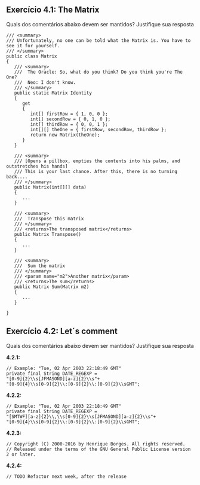 ## Exercício 4.1: The Matrix

Quais dos comentários abaixo devem ser mantidos? Justifique sua resposta

~~~~~~  
/// <summary>
/// Unfortunately, no one can be told what the Matrix is. You have to see it for yourself.
/// </summary>
public class Matrix
{
   /// <summary>
   ///  The Oracle: So, what do you think? Do you think you're The One?
   ///  Neo: I don't know.
   /// </summary>
   public static Matrix Identity
   {
      get
      {
         int[] firstRow = { 1, 0, 0 };
         int[] secondRow = { 0, 1, 0 };
         int[] thirdRow = { 0, 0, 1 };
         int[][] theOne = { firstRow, secondRow, thirdRow };
         return new Matrix(theOne);
      }
   }

   /// <summary>
   /// [Opens a pillbox, empties the contents into his palms, and outstretches his hands]
   /// This is your last chance. After this, there is no turning back....
   /// </summary>
   public Matrix(int[][] data)
   {
      ...
   }

   /// <summary>
   ///  Transpose this matrix
   /// </summary>
   /// <returns>The transposed matrix</returns>
   public Matrix Transpose()
   {
      ...
   }

   /// <summary>
   ///  Sum the matrix
   /// </summary>  
   /// <param name="m2">Another matrix</param>                 
   /// <returns>The sum</returns>
   public Matrix Sum(Matrix m2)
   {
      ...
   }

}
~~~~~~

## Exercício 4.2: Let´s comment

Quais dos comentários abaixo devem ser mantidos? Justifique sua resposta

**4.2.1:**

~~~~~~  
// Example: "Tue, 02 Apr 2003 22:18:49 GMT"
private final String DATE_REGEXP =
"[0-9]{2}\\s[JFMASOND][a-z]{2}\\s"+
"[0-9]{4}\\s[0-9]{2}\\:[0-9]{2}\\:[0-9]{2}\\sGMT";
~~~~~~

**4.2.2:**

~~~~~~
// Example: "Tue, 02 Apr 2003 22:18:49 GMT"
private final String DATE_REGEXP =
"[SMTWF][a-z]{2}\\,\\s[0-9]{2}\\s[JFMASOND][a-z]{2}\\s"+
"[0-9]{4}\\s[0-9]{2}\\:[0-9]{2}\\:[0-9]{2}\\sGMT";
~~~~~~

**4.2.3:**

~~~~~~
// Copyright (C) 2000-2016 by Henrique Borges. All rights reserved.
// Released under the terms of the GNU General Public License version 2 or later.
~~~~~~

**4.2.4:**

~~~~~~
// TODO Refactor next week, after the release
~~~~~~
